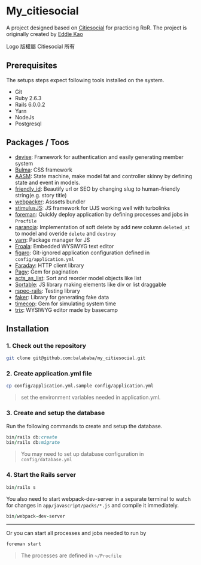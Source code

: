 # My_citiesocial
A project designed based on [Citiesocial](https://www.citiesocial.com/) for practicing RoR.
The project is originally created by [Eddie Kao](https://github.com/kaochenlong/my-citiesocial)

Logo 版權屬 Citiesocial 所有
## Prerequisites
The setups steps expect following tools installed on the system.

- Git
- Ruby 2.6.3
- Rails 6.0.0.2
- Yarn
- NodeJs
- Postgresql

## Packages / Toos
* [devise](https://github.com/heartcombo/devise): Framework for authentication and easily generating member system
* [Bulma](https://github.com/jgthms/bulma): CSS framework
* [AASM](https://github.com/aasm/aasm): State machine, make model fat and controller skinny by defining state and event in models.
* [friendly_id](https://github.com/norman/friendly_id): Beautify url or SEO by changing slug to human-friendly string(e.g. story title)
* [webpacker](https://github.com/rails/webpacker): Asssets bundler
* [stimulusJS](https://chloerei.com/2018/02/24/stimulus/): JS framework for UJS working well with turbolinks
* [foreman](https://github.com/theforeman/foreman): Quickly deploy  application by defining processes and jobs in `Procfile`
* [paranoia](https://github.com/rubysherpas/paranoia): Implementation of soft delete by add new column `deleted_at` to model and overide `delete` and `destroy` 
* [yarn](https://github.com/yarnpkg/yarn): Package manager for JS
* [Froala](https://github.com/froala/wysiwyg-editor): Embedded WYSIWYG text editor
* [figaro](https://github.com/laserlemon/figaro): Git-ignored application configuration defined in `config/application.yml`
* [Faraday](https://github.com/lostisland/faraday): HTTP client library
*  [Pagy](https://github.com/ddnexus/pagy): Gem for pagination
*  [acts_as_list](https://github.com/brendon/acts_as_list): Sort and reorder model objects like list
*  [Sortable](https://github.com/SortableJS/Sortable): JS library making elements like div or list draggable
*  [rspec-rails](https://github.com/rspec/rspec-rails): Testing library
*  [faker](https://github.com/faker-ruby/faker): Library for generating fake data
*  [timecop](https://github.com/travisjeffery/timecop): Gem for simulating system time
*  [trix](https://github.com/basecamp/trix): WYSIWYG editor made by basecamp
## Installation

### 1. Check out the repository

```bash
git clone git@github.com:balababa/my_citiesocial.git
```
### 2. Create application.yml file

```bash
cp config/application.yml.sample config/application.yml
```
> set the environment variables needed in application.yml.

### 3. Create and setup the database

Run the following commands to create and setup the database.

```ruby
bin/rails db:create
bin/rails db:migrate
```
> You may need to set up database configuration in `config/database.yml`

### 4. Start the Rails server

```ruby
bin/rails s
```
You also need to start webpack-dev-server in a separate terminal to watch for changes in `app/javascript/packs/*.js` and compile it immediately.
```ruby
bin/webpack-dev-server
```


---

Or you can start all processes and jobs needed to run by
```ruby
foreman start 
```
> The processes are defined in `~/Procfile`
